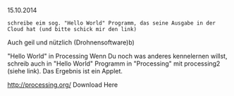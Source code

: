 15.10.2014

    schreibe eim sog. "Hello World" Programm, das seine Ausgabe in der Cloud hat (und bitte schick mir den link)

Auch geil und nützlich (Drohnensoftware)b)

  "Hello World" in Processing
  Wenn Du noch was anderes kennelernen willst, schreib auch in "Hello World" Programm in "Processing" mit processing2   (siehe link). Das Ergebnis ist ein Applet.

http://processing.org/
Download Here
